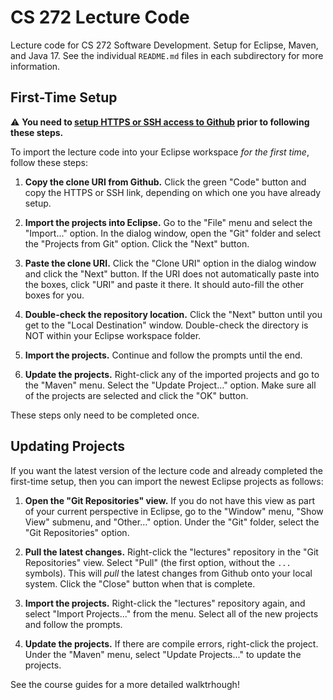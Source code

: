 # CS 272 Lecture Code

Lecture code for CS 272 Software Development. Setup for Eclipse, Maven, and Java 17. See the individual `README.md` files in each subdirectory for more information.

## First-Time Setup

:warning: **You need to [setup HTTPS or SSH access to Github](https://docs.github.com/en/get-started/getting-started-with-git/about-remote-repositories) prior to following these steps.**

To import the lecture code into your Eclipse workspace *for the first time*, follow these steps:

  1. **Copy the clone URI from Github.** Click the green "Code" button and copy the HTTPS or SSH link, depending on which one you have already setup.

  1. **Import the projects into Eclipse.** Go to the "File" menu and select the "Import..." option. In the dialog window, open the "Git" folder and select the "Projects from Git" option. Click the "Next" button.

  1. **Paste the clone URI.** Click the "Clone URI" option in the dialog window and click the "Next" button. If the URI does not automatically paste into the boxes, click "URI" and paste it there. It should auto-fill the other boxes for you.

  1. **Double-check the repository location.** Click the "Next" button until you get to the "Local Destination" window. Double-check the directory is NOT within your Eclipse workspace folder.

  1. **Import the projects.** Continue and follow the prompts until the end.

  1. **Update the projects.** Right-click any of the imported projects and go to the "Maven" menu. Select the "Update Project..." option. Make sure all of the projects are selected and click the "OK" button.

These steps only need to be completed once.

## Updating Projects

If you want the latest version of the lecture code and already completed the first-time setup, then you can import the newest Eclipse projects as follows:

  1. **Open the "Git Repositories" view.** If you do not have this view as part of your current perspective in Eclipse, go to the "Window" menu, "Show View" submenu, and "Other..." option. Under the "Git" folder, select the "Git Repositories" option.

  1. **Pull the latest changes.** Right-click the "lectures" repository in the "Git Repositories" view. Select "Pull" (the first option, without the `...` symbols). This will *pull* the latest changes from Github onto your local system. Click the "Close" button when that is complete.

  1. **Import the projects.** Right-click the "lectures" repository again, and select "Import Projects..." from the menu. Select all of the new projects and follow the prompts.

  1. **Update the projects.** If there are compile errors, right-click the project. Under the "Maven" menu, select "Update Projects..." to update the projects.

See the course guides for a more detailed walktrhough!
